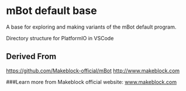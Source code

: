 # mBot default base

A base for exploring and making variants of the mBot default program.

Directory structure for PlatformIO in VSCode

## Derived From 
https://github.com/Makeblock-official/mBot
http://www.makeblock.com

###Learn more from Makeblock official website: www.makeblock.com
